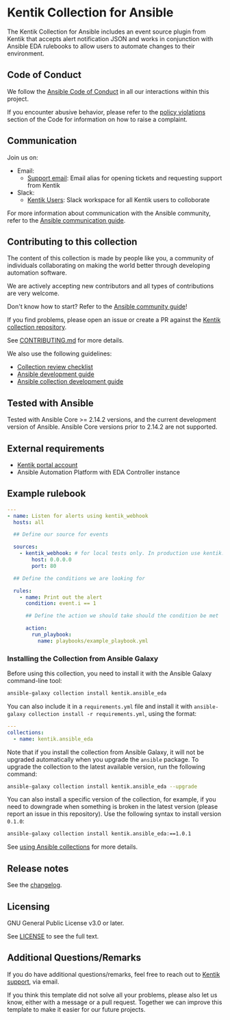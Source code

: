 # Kentik Collection for Ansible

The Kentik Collection for Ansible includes an event source plugin from Kentik that accepts alert notification JSON and works in conjunction with Ansible EDA rulebooks to allow users to automate changes to their environment.

## Code of Conduct
We follow the [Ansible Code of Conduct](https://docs.ansible.com/ansible/devel/community/code_of_conduct.html) in all our interactions within this project.

If you encounter abusive behavior, please refer to the [policy violations](https://docs.ansible.com/ansible/devel/community/code_of_conduct.html#policy-violations) section of the Code for information on how to raise a complaint.

## Communication

Join us on:
* Email:
    * [Support email](mailto:support@kentik.com): Email alias for opening tickets and requesting support from Kentik
* Slack:
    * [Kentik Users](https://www.kentik.com/go/kentik-community-slack-signup/): Slack workspace for all Kentik users to colloborate

For more information about communication with the Ansible community, refer to the [Ansible communication guide](https://docs.ansible.com/ansible/devel/community/communication.html).

## Contributing to this collection

<!--Describe how the community can contribute to your collection. At a minimum, fill up and include the CONTRIBUTING.md file containing how and where users can create issues to report problems or request features for this collection. List contribution requirements, including preferred workflows and necessary testing, so you can benefit from community PRs. If you are following general Ansible contributor guidelines, you can link to - [Ansible Community Guide](https://docs.ansible.com/ansible/devel/community/index.html). List the current maintainers (contributors with write or higher access to the repository). The following can be included:-->

The content of this collection is made by people like you, a community of individuals collaborating on making the world better through developing automation software.

We are actively accepting new contributors and all types of contributions are very welcome.

Don't know how to start? Refer to the [Ansible community guide](https://docs.ansible.com/ansible/devel/community/index.html)!

If you find problems, please open an issue or create a PR against the [Kentik collection repository](https://github.com/kentik/ansible_eda/issues).

See [CONTRIBUTING.md](https://github.com/kentik/ansible_eda/blob/main/CONTRIBUTING.md) for more details.

We also use the following guidelines:

* [Collection review checklist](https://docs.ansible.com/ansible/devel/community/collection_contributors/collection_reviewing.html)
* [Ansible development guide](https://docs.ansible.com/ansible/devel/dev_guide/index.html)
* [Ansible collection development guide](https://docs.ansible.com/ansible/devel/dev_guide/developing_collections.html#contributing-to-collections)

## Tested with Ansible

<!-- List the versions of Ansible the collection has been tested with. Must match what is in galaxy.yml. -->
Tested with Ansible Core >= 2.14.2 versions, and the current development version of Ansible. Ansible Core versions prior to 2.14.2 are not supported.

## External requirements

<!-- List any external resources the collection depends on, for example minimum versions of an OS, libraries, or utilities. Do not list other Ansible collections here. -->

* [Kentik portal account](https://portal.kentik.com)
* Ansible Automation Platform with EDA Controller instance

## Example rulebook
```yaml
---
- name: Listen for alerts using kentik_webhook
  hosts: all

  ## Define our source for events

  sources:
    - kentik_webhook: # for local tests only. In production use kentik.ansible_eda.kentik_webhook
        host: 0.0.0.0
        port: 80

  ## Define the conditions we are looking for

  rules:
    - name: Print out the alert
      condition: event.i == 1

      ## Define the action we should take should the condition be met

      action:
        run_playbook:
          name: playbooks/example_playbook.yml
```

### Installing the Collection from Ansible Galaxy

Before using this collection, you need to install it with the Ansible Galaxy command-line tool:
```bash
ansible-galaxy collection install kentik.ansible_eda
```

You can also include it in a `requirements.yml` file and install it with `ansible-galaxy collection install -r requirements.yml`, using the format:
```yaml
---
collections:
  - name: kentik.ansible_eda
```

Note that if you install the collection from Ansible Galaxy, it will not be upgraded automatically when you upgrade the `ansible` package. To upgrade the collection to the latest available version, run the following command:
```bash
ansible-galaxy collection install kentik.ansible_eda --upgrade
```

You can also install a specific version of the collection, for example, if you need to downgrade when something is broken in the latest version (please report an issue in this repository). Use the following syntax to install version `0.1.0`:

```bash
ansible-galaxy collection install kentik.ansible_eda:==1.0.1
```

See [using Ansible collections](https://docs.ansible.com/ansible/devel/user_guide/collections_using.html) for more details.

## Release notes
<!-- Updated using antsibull-changelog (https://github.com/ansible-community/antsibull-changelog/blob/main/docs/changelogs.md)-->

See the [changelog](https://github.com/kentik/ansible_eda/blob/main/CHANGELOG.rst).

## Licensing

GNU General Public License v3.0 or later.

See [LICENSE](https://github.com/kentik/ansible_eda/blob/main/LICENSE) to see the full text.

## Additional Questions/Remarks

If you do have additional questions/remarks, feel free to reach out to [Kentik support](mailto:support@kentik.com), via email.

If you think this template did not solve all your problems, please also let us know, either with a message or a pull request.
Together we can improve this template to make it easier for our future projects.
